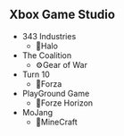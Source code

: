 ## Xbox Game Studio
* 343 Industries
  * :ring:Halo
* The Coalition
  * :gear:Gear of War
* Turn 10
  * :car:Forza
* PlayGround Game
  * :car:Forze Horizon 
* MoJang
  * :man:MineCraft
